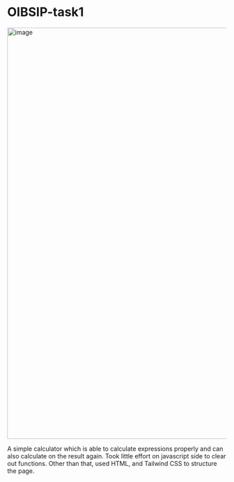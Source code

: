 # OIBSIP-task1

<img width="946" alt="image" src="https://github.com/mank-423/OIBSIP-task1/assets/96490105/0fd20122-cd62-40f4-91d5-32cb6b4eec5e">

A simple calculator which is able to calculate expressions properly and can also calculate on the result again.
Took little effort on javascript side to clear out functions. Other than that, used HTML, and Tailwind CSS to structure the page.
